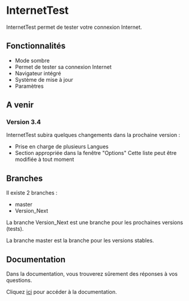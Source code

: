 # InternetTest
InternetTest permet de tester votre connexion Internet.
## Fonctionnalités
* Mode sombre
* Permet de tester sa connexion Internet
* Navigateur intégré
* Système de mise à jour
* Paramètres

## A venir
### Version 3.4
InternetTest subira quelques changements dans la prochaine version :
* Prise en charge de plusieurs Langues
* Section appropriée dans la fenêtre "Options"
Cette liste peut être modifiée à tout moment
## Branches
Il existe 2 branches : 
* master
* Version_Next

La branche Version_Next est une branche pour les prochaines versions (tests).

La branche master est la branche pour les versions stables.
## Documentation 
Dans la documentation, vous trouverez sûrement des réponses à vos questions.

Cliquez [ici](https://github.com/Leo-Corporation/InternetTest/wiki) pour accéder à la documentation.
